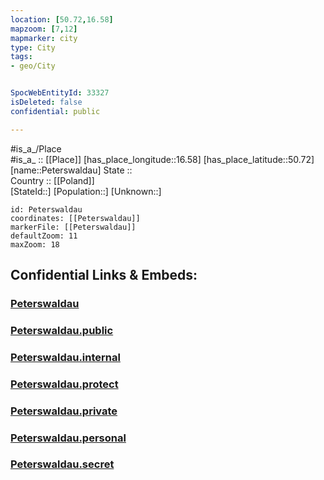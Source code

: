 ```yaml
---
location: [50.72,16.58] 
mapzoom: [7,12] 
mapmarker: city 
type: City
tags:
- geo/City


SpocWebEntityId: 33327
isDeleted: false
confidential: public

---
```

#is_a_/Place  
#is_a_ :: [[Place]] 
[has_place_longitude::16.58] 
[has_place_latitude::50.72] 
[name::Peterswaldau] 
State ::  
Country :: [[Poland]]  
[StateId::] 
[Population::] 
[Unknown::] 


```leaflet
id: Peterswaldau
coordinates: [[Peterswaldau]] 
markerFile: [[Peterswaldau]] 
defaultZoom: 11 
maxZoom: 18
```


## Confidential Links & Embeds: 

### [Peterswaldau](/_Standards/Earth/Continent/Europe/Europe~East/Poland/Provinces~Poland/Lower_Silesian/City/Peterswaldau.md) 

### [Peterswaldau.public](/_public/Earth/Continent/Europe/Europe~East/Poland/Provinces~Poland/Lower_Silesian/City/Peterswaldau.public.md) 

### [Peterswaldau.internal](/_internal/Earth/Continent/Europe/Europe~East/Poland/Provinces~Poland/Lower_Silesian/City/Peterswaldau.internal.md) 

### [Peterswaldau.protect](/_protect/Earth/Continent/Europe/Europe~East/Poland/Provinces~Poland/Lower_Silesian/City/Peterswaldau.protect.md) 

### [Peterswaldau.private](/_private/Earth/Continent/Europe/Europe~East/Poland/Provinces~Poland/Lower_Silesian/City/Peterswaldau.private.md) 

### [Peterswaldau.personal](/_personal/Earth/Continent/Europe/Europe~East/Poland/Provinces~Poland/Lower_Silesian/City/Peterswaldau.personal.md) 

### [Peterswaldau.secret](/_secret/Earth/Continent/Europe/Europe~East/Poland/Provinces~Poland/Lower_Silesian/City/Peterswaldau.secret.md)

